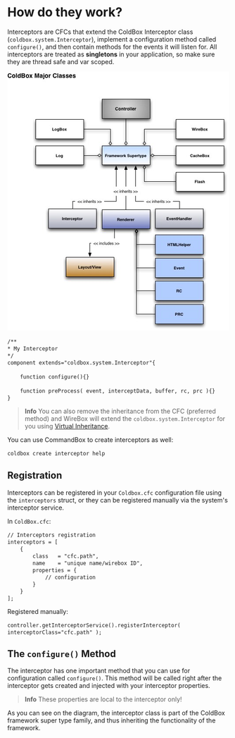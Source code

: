 # How do they work?

Interceptors are CFCs that extend the ColdBox Interceptor class \(`coldbox.system.Interceptor`\), implement a configuration method called `configure()`, and then contain methods for the events it will listen for. All interceptors are treated as **singletons** in your application, so make sure they are thread safe and var scoped.

![](/.gitbook/assets/ColdBoxMajorClasses.jpg)

```text
/**
* My Interceptor
*/
component extends="coldbox.system.Interceptor"{

    function configure(){}

    function preProcess( event, interceptData, buffer, rc, prc ){}
}
```

> **Info** You can also remove the inheritance from the CFC \(preferred method\) and WireBox will extend the `coldbox.system.Interceptor` for you using [Virtual Inheritance](https://wirebox.ortusbooks.com/content/virtual_inheritance/).

You can use CommandBox to create interceptors as well:

```bash
coldbox create interceptor help
```

## Registration

Interceptors can be registered in your `Coldbox.cfc` configuration file using the `interceptors` struct, or they can be registered manually via the system's interceptor service.

In `ColdBox.cfc`:

```text
// Interceptors registration
interceptors = [
    {
        class   = "cfc.path",
        name    = "unique name/wirebox ID",
        properties = {
            // configuration
        }
    }
];
```

Registered manually:

```text
controller.getInterceptorService().registerInterceptor( interceptorClass="cfc.path" );
```

## The `configure()` Method

The interceptor has one important method that you can use for configuration called `configure()`. This method will be called right after the interceptor gets created and injected with your interceptor properties.

> **Info** These properties are local to the interceptor only!

As you can see on the diagram, the interceptor class is part of the ColdBox framework super type family, and thus inheriting the functionality of the framework.

